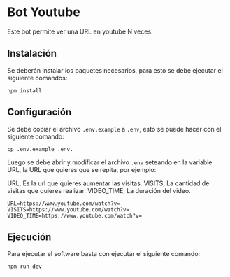 # Bot Youtube
Este bot permite ver una URL en youtube N veces.

## Instalación
Se deberán instalar los paquetes necesarios, para esto se debe ejecutar el siguiente comandos:

    npm install 

## Configuración
Se debe copiar el archivo `.env.example` a `.env`, esto se puede hacer con el siguiente comando:

    cp .env.example .env.

Luego se debe abrir y modificar el archivo `.env` seteando en la variable URL, la URL que quieres que se repita, por ejemplo:

URL, Es la url que quieres aumentar las visitas.
VISITS, La cantidad de visitas que quieres realizar.
VIDEO_TIME, La duración del video.

    URL=https://www.youtube.com/watch?v=
    VISITS=https://www.youtube.com/watch?v=
    VIDEO_TIME=https://www.youtube.com/watch?v=

## Ejecución
Para ejecutar el software basta con ejecutar el siguiente comando:

    npm run dev